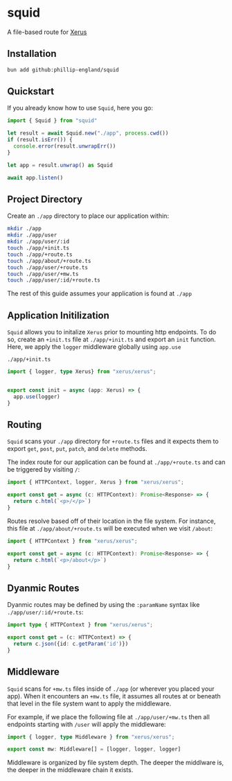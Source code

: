 # squid
A file-based route for [Xerus](https://github.com/Phillip-England/xerus)

## Installation
```bash
bun add github:phillip-england/squid
```

## Quickstart
If you already know how to use `Squid`, here you go:
```ts
import { Squid } from "squid"

let result = await Squid.new("./app", process.cwd())
if (result.isErr()) {
  console.error(result.unwrapErr())
}

let app = result.unwrap() as Squid

await app.listen()
```

## Project Directory
Create an `./app` directory to place our application within:
```bash
mkdir ./app
mkdir ./app/user
mkdir ./app/user/:id
touch ./app/+init.ts
touch ./app/+route.ts
touch ./app/about/+route.ts
touch ./app/user/+route.ts
touch ./app/user/+mw.ts
touch ./app/user/:id/+route.ts
```

The rest of this guide assumes your application is found at `./app`

## Application Initilization
`Squid` allows you to initalize `Xerus` prior to mounting http endpoints. To do so, create an `+init.ts` file at `./app/+init.ts` and export an `init` function. Here, we apply the `logger` middleware globally using `app.use`

`./app/+init.ts`
```ts
import { logger, type Xerus} from "xerus/xerus";


export const init = async (app: Xerus) => {
  app.use(logger)
}
```

## Routing
`Squid` scans your `./app` directory for `+route.ts` files and it expects them to export `get`, `post`, `put`, `patch`, and `delete` methods.

The index route for our application can be found at `./app/+route.ts` and can be triggered by visiting `/`:
```ts
import { HTTPContext, logger, Xerus } from "xerus/xerus";

export const get = async (c: HTTPContext): Promise<Response> => {
  return c.html(`<p>/</p>`)
}
```

Routes resolve based off of their location in the file system. For instance, this file at `./app/about/+route.ts` will be executed when we visit `/about`:
```ts
import { HTTPContext } from "xerus/xerus";

export const get = async (c: HTTPContext): Promise<Response> => {
  return c.html(`<p>/about</p>`)
}
```

## Dyanmic Routes
Dyanmic routes may be defined by using the `:paramName` syntax like `./app/user/:id/+route.ts`:
```ts
import type { HTTPContext } from "xerus/xerus";

export const get = (c: HTTPContext) => {
  return c.json({id: c.getParam('id')})
}
```

## Middleware
`Squid` scans for `+mw.ts` files inside of `./app` (or wherever you placed your app). When it encounters an `+mw.ts` file, it assumes all routes at or beneath that level in the file system want to apply the middleware.

For example, if we place the following file at `./app/user/+mw.ts` then all endpoints starting with `/user` will apply the middleware:
```ts
import { logger, type Middleware } from "xerus/xerus";

export const mw: Middleware[] = [logger, logger, logger]
```

Middleware is organized by file system depth. The deeper the middlware is, the deeper in the middleware chain it exists.



